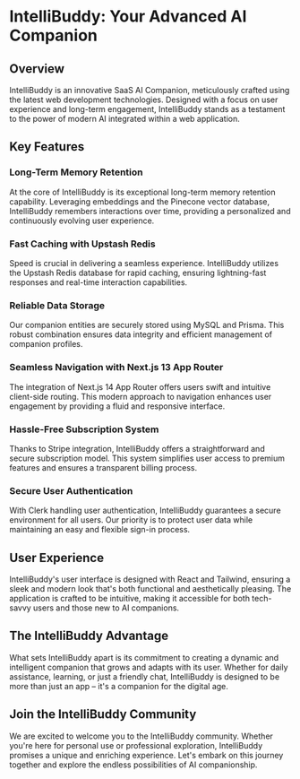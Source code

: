 # IntelliBuddy: Your Advanced AI Companion

## Overview

IntelliBuddy is an innovative SaaS AI Companion, meticulously crafted using the latest web development technologies. Designed with a focus on user experience and long-term engagement, IntelliBuddy stands as a testament to the power of modern AI integrated within a web application.

## Key Features

### Long-Term Memory Retention

At the core of IntelliBuddy is its exceptional long-term memory retention capability. Leveraging embeddings and the Pinecone vector database, IntelliBuddy remembers interactions over time, providing a personalized and continuously evolving user experience.

### Fast Caching with Upstash Redis

Speed is crucial in delivering a seamless experience. IntelliBuddy utilizes the Upstash Redis database for rapid caching, ensuring lightning-fast responses and real-time interaction capabilities.

### Reliable Data Storage

Our companion entities are securely stored using MySQL and Prisma. This robust combination ensures data integrity and efficient management of companion profiles.

### Seamless Navigation with Next.js 13 App Router

The integration of Next.js 14 App Router offers users swift and intuitive client-side routing. This modern approach to navigation enhances user engagement by providing a fluid and responsive interface.

### Hassle-Free Subscription System

Thanks to Stripe integration, IntelliBuddy offers a straightforward and secure subscription model. This system simplifies user access to premium features and ensures a transparent billing process.

### Secure User Authentication

With Clerk handling user authentication, IntelliBuddy guarantees a secure environment for all users. Our priority is to protect user data while maintaining an easy and flexible sign-in process.

## User Experience

IntelliBuddy's user interface is designed with React and Tailwind, ensuring a sleek and modern look that's both functional and aesthetically pleasing. The application is crafted to be intuitive, making it accessible for both tech-savvy users and those new to AI companions.

## The IntelliBuddy Advantage

What sets IntelliBuddy apart is its commitment to creating a dynamic and intelligent companion that grows and adapts with its user. Whether for daily assistance, learning, or just a friendly chat, IntelliBuddy is designed to be more than just an app – it's a companion for the digital age.

## Join the IntelliBuddy Community

We are excited to welcome you to the IntelliBuddy community. Whether you're here for personal use or professional exploration, IntelliBuddy promises a unique and enriching experience. Let's embark on this journey together and explore the endless possibilities of AI companionship.
